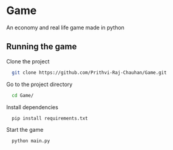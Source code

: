 
# Game

An economy and real life game made in python  


## Running the game

Clone the project

```bash
  git clone https://github.com/Prithvi-Raj-Chauhan/Game.git
```

Go to the project directory

```bash
  cd Game/
```

Install dependencies

```bash
  pip install requirements.txt
```

Start the game

```bash
  python main.py
```
